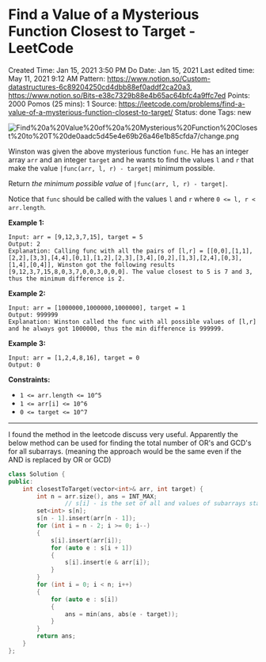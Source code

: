 # Find a Value of a Mysterious Function Closest to Target - LeetCode

Created Time: Jan 15, 2021 3:50 PM
Do Date: Jan 15, 2021
Last edited time: May 11, 2021 9:12 AM
Pattern: https://www.notion.so/Custom-datastructures-6c89204250cd4dbb88ef0addf2ca20a3, https://www.notion.so/Bits-e38c7329b88e4b65ac64bfc4a9ffc7ed
Points: 2000
Pomos (25 mins): 1
Source: https://leetcode.com/problems/find-a-value-of-a-mysterious-function-closest-to-target/
Status: done
Tags: new

![Find%20a%20Value%20of%20a%20Mysterious%20Function%20Closest%20to%20T%20de0aadc5d45e4e69b26a46e1b85cfda7/change.png](change.png)

Winston was given the above mysterious function `func`. He has an integer array `arr` and an integer `target` and he wants to find the values `l` and `r` that make the value `|func(arr, l, r) - target|` minimum possible.

Return *the minimum possible value* of `|func(arr, l, r) - target|`.

Notice that `func` should be called with the values `l` and `r` where `0 <= l, r < arr.length`.

**Example 1:**

```
Input: arr = [9,12,3,7,15], target = 5
Output: 2
Explanation: Calling func with all the pairs of [l,r] = [[0,0],[1,1],[2,2],[3,3],[4,4],[0,1],[1,2],[2,3],[3,4],[0,2],[1,3],[2,4],[0,3],[1,4],[0,4]], Winston got the following results [9,12,3,7,15,8,0,3,7,0,0,3,0,0,0]. The value closest to 5 is 7 and 3, thus the minimum difference is 2.
```

**Example 2:**

```
Input: arr = [1000000,1000000,1000000], target = 1
Output: 999999
Explanation: Winston called the func with all possible values of [l,r] and he always got 1000000, thus the min difference is 999999.
```

**Example 3:**

```
Input: arr = [1,2,4,8,16], target = 0
Output: 0
```

**Constraints:**

- `1 <= arr.length <= 10^5`
- `1 <= arr[i] <= 10^6`
- `0 <= target <= 10^7`

---

I found the method in the leetcode discuss very useful. Apparently the below method can be used for finding the total number of OR's and GCD's for all subarrays. (meaning the approach would be the same even if the AND is replaced by OR or GCD)

```cpp
class Solution {
public:
    int closestToTarget(vector<int>& arr, int target) {
        int n = arr.size(), ans = INT_MAX;
				// s[i] - is the set of all and values of subarrays starting at i
        set<int> s[n]; 
        s[n - 1].insert(arr[n - 1]);
        for (int i = n - 2; i >= 0; i--)
        {
            s[i].insert(arr[i]); 
            for (auto e : s[i + 1])
            {
                s[i].insert(e & arr[i]); 
            }
        }
        for (int i = 0; i < n; i++)
        {
            for (auto e : s[i])
            {
                ans = min(ans, abs(e - target));
            }
        }
        return ans; 
    }
};
```